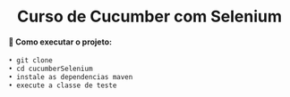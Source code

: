 <h1 align="center">
<br> Curso de Cucumber com Selenium
</h1>

#### 🔖 Como executar o projeto:
```diff 
• git clone
• cd cucumberSelenium
• instale as dependencias maven
• execute a classe de teste
```
 <br>
